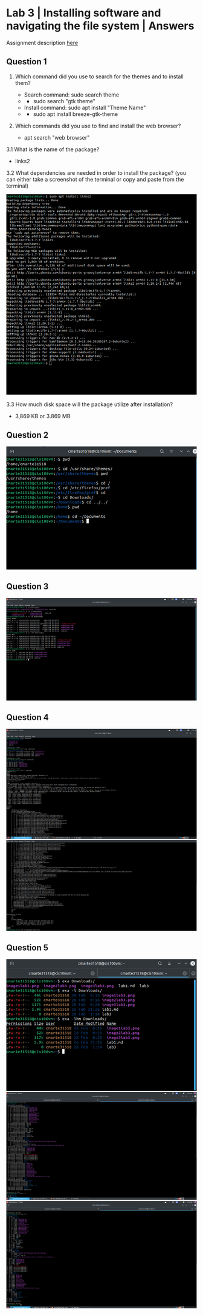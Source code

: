 # Lab 3 | Installing software and navigating the file system | Answers
Assignment description [here](https://raw.githubusercontent.com/ra559/cis106/main/labs/lab3.md)

## Question 1

1. Which command did you use to search for the themes and to install them?

   * Search command: sudo search theme
   * - sudo search "gtk theme"
   * Install command: sudo apt install "Theme Name" 
   * - sudo apt install breeze-gtk-theme

2. Which commands did you use to find and install the web browser?

   * apt search "web browser"

3.1 What is the name of the package?

* links2  

3.2 What dependencies are needed in order to install the package? (you can either take a screenshot of the terminal or copy and paste from the terminal)

![Terminal](../images/question3lab3.png)

3.3 How much disk space will the package utilize after installation?

  * 3,869 KB or 3.869 MB
 

## Question 2

![Question2](../images/question2lab3.png)

## Question 3

![Question3](../images/q3lab3.png)

## Question 4

![Question4](../images/question4lab3.png)
![Question4](../images/question4l3.png)

## Question 5

![Question5](../images/q5lab3.png)
![Question5](../images/q5la3.png)
![Question5](../images/q5l3.png)